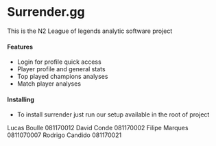 # Surrender.gg

This is the N2 League of legends analytic software project
#### Features
- Login for profile quick access
- Player profile and general stats
- Top played champions analyses
- Match player analyses
#### Installing
 - To install surrender just run our setup available in the root of project  
 
Lucas Boulle 081170012
David Conde 081170002
Filipe Marques 0811070007
Rodrigo Candido 081170021
